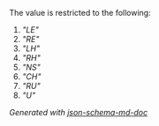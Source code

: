 The value is restricted to the following: 

 1. _"LE"_
 2. _"RE"_
 3. _"LH"_
 4. _"RH"_
 5. _"NS"_
 6. _"CH"_
 7. _"RU"_
 8. _"U"_

_Generated with [json-schema-md-doc](https://brianwendt.github.io/json-schema-md-doc/)_
